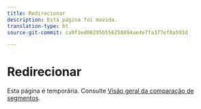 ```yaml
---
title: Redirecionar
description: Está página foi movida.
translation-type: ht
source-git-commit: ca9f1ed00295b556250894ae4e7fa377ef8a593d

---
```



# Redirecionar

Esta página é temporária. Consulte [Visão geral da comparação de segmentos](segment-comparison.md).
